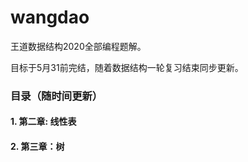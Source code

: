 # wangdao  

王道数据结构2020全部编程题解。

目标于5月31前完结，随着数据结构一轮复习结束同步更新。

### 目录（随时间更新）

#### 1. 第二章: 线性表
#### 2. 第三章：树



